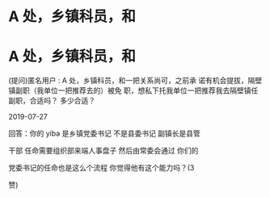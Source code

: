 # A 处，乡镇科员，和

# A 处，乡镇科员，和

(提问)匿名用户 : A 处，乡镇科员，和一把关系尚可，之前承 诺有机会提拔，隔壁镇副职（我单位一把推荐去的）被免 职，想私下托我单位一把推荐我去隔壁镇任副职，合适吗？ 多少合适？

2019-07-27

回答：你的 yiba 是乡镇党委书记 不是县委书记 副镇长是县管

干部 任命需要组织部来端人事盘子 然后由常委会通过 你们的

党委书记的任命也是这么个流程 你觉得他有这个能力吗？(3

赞)